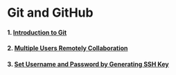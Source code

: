 # Git and GitHub

#### 1. [Introduction to Git](https://github.com/mrzResearchArena/Git-and-GitHub/blob/master/Introduction.md)
#### 2. [Multiple Users Remotely Collaboration](https://github.com/mrzResearchArena/Git-and-GitHub/blob/master/Multiple.md)
#### 3. [Set Username and Password by Generating SSH Key](https://github.com/mrzResearchArena/Git-and-GitHub/blob/master/SSH.md)
